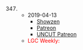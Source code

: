 347. 
     * 2019-04-13
        * [Showzen]()
        * [Patreon]()
        * [UNCUT Patreon]()
     * <span style="color:red">LGC Weekly:</span> 
